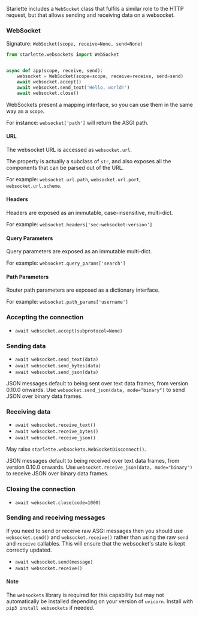 
Starlette includes a `WebSocket` class that fulfils a similar role
to the HTTP request, but that allows sending and receiving data on a websocket.

### WebSocket

Signature: `WebSocket(scope, receive=None, send=None)`

```python
from starlette.websockets import WebSocket


async def app(scope, receive, send):
    websocket = WebSocket(scope=scope, receive=receive, send=send)
    await websocket.accept()
    await websocket.send_text('Hello, world!')
    await websocket.close()
```

WebSockets present a mapping interface, so you can use them in the same
way as a `scope`.

For instance: `websocket['path']` will return the ASGI path.

#### URL

The websocket URL is accessed as `websocket.url`.

The property is actually a subclass of `str`, and also exposes all the
components that can be parsed out of the URL.

For example: `websocket.url.path`, `websocket.url.port`, `websocket.url.scheme`.

#### Headers

Headers are exposed as an immutable, case-insensitive, multi-dict.

For example: `websocket.headers['sec-websocket-version']`

#### Query Parameters

Query parameters are exposed as an immutable multi-dict.

For example: `websocket.query_params['search']`

#### Path Parameters

Router path parameters are exposed as a dictionary interface.

For example: `websocket.path_params['username']`

### Accepting the connection

* `await websocket.accept(subprotocol=None)`

### Sending data

* `await websocket.send_text(data)`
* `await websocket.send_bytes(data)`
* `await websocket.send_json(data)`

JSON messages default to being sent over text data frames, from version 0.10.0 onwards.
Use `websocket.send_json(data, mode="binary")` to send JSON over binary data frames.

### Receiving data

* `await websocket.receive_text()`
* `await websocket.receive_bytes()`
* `await websocket.receive_json()`

May raise `starlette.websockets.WebSocketDisconnect()`.

JSON messages default to being received over text data frames, from version 0.10.0 onwards.
Use `websocket.receive_json(data, mode="binary")` to receive JSON over binary data frames.

### Closing the connection

* `await websocket.close(code=1000)`

### Sending and receiving messages

If you need to send or receive raw ASGI messages then you should use
`websocket.send()` and `websocket.receive()` rather than using the raw `send` and
`receive` callables. This will ensure that the websocket's state is kept
correctly updated.

* `await websocket.send(message)`
* `await websocket.receive()`

#### Note

The `websockets` library is required for this capability but may not automatically be installed depending on your version of `uvicorn`. Install with `pip3 install websockets` if needed.
